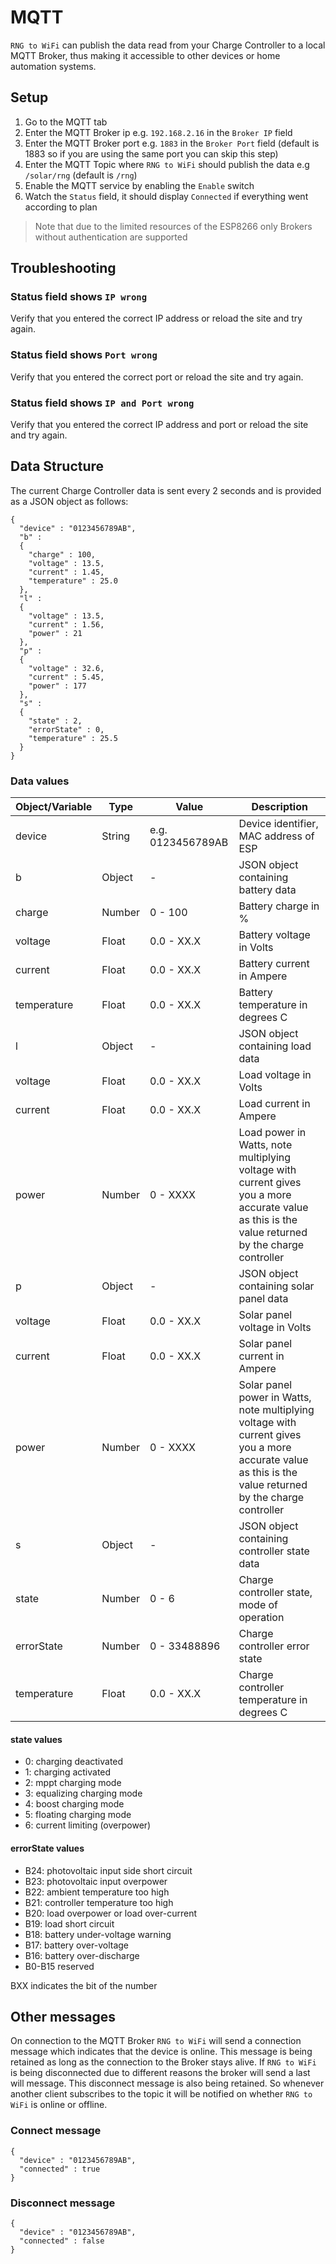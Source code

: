 # MQTT
`RNG to WiFi` can publish the data read from your Charge Controller to a local MQTT Broker, thus making it accessible to other devices or home automation systems.

## Setup
1. Go to the MQTT tab
2. Enter the MQTT Broker ip e.g. `192.168.2.16` in the `Broker IP` field
3. Enter the MQTT Broker port e.g. `1883` in the `Broker Port` field (default is 1883 so if you are using the same port you can skip this step)
4. Enter the MQTT Topic where `RNG to WiFi` should publish the data e.g `/solar/rng` (default is `/rng`)
5. Enable the MQTT service by enabling the `Enable` switch
6. Watch the `Status` field, it should display `Connected` if everything went according to plan

> Note that due to the limited resources of the ESP8266 only Brokers without authentication are supported

## Troubleshooting
### Status field shows `IP wrong`
Verify that you entered the correct IP address or reload the site and try again.

### Status field shows `Port wrong`
Verify that you entered the correct port or reload the site and try again.

### Status field shows `IP and Port wrong`
Verify that you entered the correct IP address and port or reload the site and try again.

## Data Structure
The current Charge Controller data is sent every 2 seconds and is provided as a JSON object as follows:
```
{
  "device" : "0123456789AB",
  "b" :
  {
    "charge" : 100,
    "voltage" : 13.5,
    "current" : 1.45,
    "temperature" : 25.0
  },
  "l" :
  {
    "voltage" : 13.5,
    "current" : 1.56,
    "power" : 21
  },
  "p" :
  {
    "voltage" : 32.6,
    "current" : 5.45,
    "power" : 177
  },
  "s" :
  {
    "state" : 2,
    "errorState" : 0,
    "temperature" : 25.5
  }
}
```

### Data values
| Object/Variable | Type   | Value             | Description                                  |
|:----------------|--------|-------------------|----------------------------------------------|
| device          | String | e.g. 0123456789AB | Device identifier, MAC address of ESP        |
| b               | Object | -                 | JSON object containing battery data          |
| charge          | Number | 0 - 100           | Battery charge in %                          |
| voltage         | Float  | 0.0 - XX.X        | Battery voltage in Volts                     |
| current         | Float  | 0.0 - XX.X        | Battery current in Ampere                    |
| temperature     | Float  | 0.0 - XX.X        | Battery temperature in degrees C             |
| l               | Object | -                 | JSON object containing load data             |
| voltage         | Float  | 0.0 - XX.X        | Load voltage in Volts                        |
| current         | Float  | 0.0 - XX.X        | Load current in Ampere                       |
| power           | Number | 0 - XXXX          | Load power in Watts, note multiplying voltage with current gives you a more accurate value as this is the value returned by the charge controller |
| p               | Object | -                 | JSON object containing solar panel data      |
| voltage         | Float  | 0.0 - XX.X        | Solar panel voltage in Volts                 |
| current         | Float  | 0.0 - XX.X        | Solar panel current in Ampere                |
| power           | Number | 0 - XXXX          | Solar panel power in Watts, note multiplying voltage with current gives you a more accurate value as this is the value returned by the charge controller |
| s               | Object | -                 | JSON object containing controller state data |
| state           | Number | 0 - 6             | Charge controller state, mode of operation   |
| errorState      | Number | 0 - 33488896      | Charge controller error state                |
| temperature     | Float  | 0.0 - XX.X        | Charge controller temperature in degrees C   |

#### state values
- 0: charging deactivated
- 1: charging activated
- 2: mppt charging mode
- 3: equalizing charging mode
- 4: boost charging mode
- 5: floating charging mode
- 6: current limiting (overpower)

#### errorState values
- B24: photovoltaic input side short circuit
- B23: photovoltaic input overpower
- B22: ambient temperature too high
- B21: controller temperature too high
- B20: load overpower or load over-current
- B19: load short circuit
- B18: battery under-voltage warning
- B17: battery over-voltage
- B16: battery over-discharge
- B0-B15 reserved

BXX indicates the bit of the number

## Other messages
On connection to the MQTT Broker `RNG to WiFi` will send a connection message which indicates that the device is online. This message is being retained as long as the connection to the Broker stays alive. If `RNG to WiFi` is being disconnected due to different reasons the broker will send a last will message. This disconnect message is also being retained. So whenever another client subscribes to the topic it will be notified on whether `RNG to WiFi` is online or offline.

### Connect message
```
{
  "device" : "0123456789AB",
  "connected" : true
}
```

### Disconnect message
```
{
  "device" : "0123456789AB",
  "connected" : false
}
```
